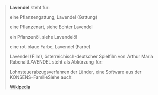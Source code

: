 > **Lavendel** steht für:
>
> 
>
> eine Pflanzengattung, Lavendel (Gattung)
>
> eine Pflanzenart, siehe Echter Lavendel
>
> ein Pflanzenöl, siehe Lavendelöl
>
> eine rot-blaue Farbe, Lavendel (Farbe)
>
> Lavendel (Film), österreichisch-deutscher Spielfilm von Arthur Maria RabenaltLAVENDEL steht als Abkürzung für: 
>
> 
>
> Lohnsteuerabzugsverfahren der Länder, eine Software aus der KONSENS-FamilieSiehe auch:
>
> [Wikipedia](https://de.wikipedia.org/wiki/Lavendel)